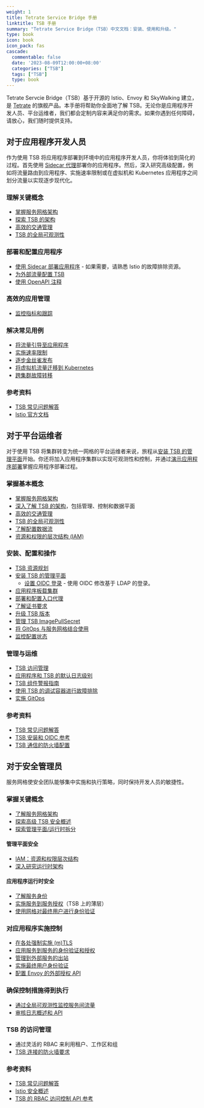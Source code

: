 ```yaml
---
weight: 1
title: Tetrate Service Bridge 手册
linktitle: TSB 手册
summary: "Tetrate Service Bridge（TSB）中文文档：安装、使用和升级。"
type: book
icon: book
icon_pack: fas
cascade:
  commentable: false
  date: '2023-08-09T12:00:00+08:00'
  categories: ["TSB"]
  tags: ["TSB"]
  type: book
---
```


Tetrate Servcie Bridge（TSB）基于开源的 Istio、Envoy 和 SkyWalking 建立，是 [Tetrate](https://tetrate.io) 的旗舰产品。本手册将帮助你全面地了解 TSB。无论你是应用程序开发人员、平台运维者，我们都会定制内容来满足你的需求。如果你遇到任何障碍，请放心，我们随时提供支持。

## 对于应用程序开发人员

作为使用 TSB 将应用程序部署到环境中的应用程序开发人员，你将体验到简化的过程。首先使用 [Sidecar 代理](./concepts/glossary)部署你的应用程序。然后，深入研究高级配置，例如将流量路由到应用程序、实施速率限制或在虚拟机和 Kubernetes 应用程序之间划分流量以实现逐步现代化。

### 理解关键概念

- [掌握服务网格架构](./concepts/service-mesh)
- [探索 TSB 的架构](./concepts/architecture)
- [高效的交通管理](./concepts/traffic-management)
- [TSB 的全局可观测性](./concepts/observability)

### 部署和配置应用程序

- [使用 Sidecar 部署应用程序](https://istio.io/latest/docs/setup/additional-setup/sidecar-injection/) - 如果需要，请熟悉 Istio 的故障排除资源。
- [为外部流量配置 TSB](./howto/traffic/load-balance)
- [使用 OpenAPI 注释](./howto/gateway/application-gateway-with-openapi-annotations)

### 高效的应用管理

- [监控指标和跟踪](./quickstart/observability)

### 解决常见用例

- [将流量引导至应用程序](./howto/gateway/app-ingress)
- [实施速率限制](./howto/rate-limiting/toc)
- [ 逐步金丝雀发布](./howto/traffic/canary-releases)
- [将虚拟机流量迁移到 Kubernetes](./howto/traffic/migrating-vm-monoliths)
- [跨集群故障转移](./howto/gateway/multi-cluster-traffic-shifting)

### 参考资料

- [TSB 常见问题解答](./knowledge-base/faq)
- [Istio 官方文档](https://istio.io/latest/docs/)

## 对于平台运维者

对于使用 TSB 将集群转变为统一网格的平台运维者来说，旅程从[安装 TSB 的管理平面](./setup/self-managed/management-plane-installation)开始。你还将加入应用程序集群以实现可观测性和控制，并通过[演示应用程序部署](./quickstart/introduction)掌握应用程序部署过程。

### 掌握基本概念

- [掌握服务网格架构](./concepts/service-mesh)
- [深入了解 TSB 的架构](./concepts/architecture)，包括管理、控制和数据平面
- [高效的交通管理](./concepts/traffic-management)
- [TSB 的全局可观测性](./concepts/observability)
- [了解配置数据流](./concepts/configuration-dataflow)
- [资源和权限的层次结构 (IAM)](./operations/users/roles-and-permissions)

### 安装、配置和操作

- [TSB 资源规划](./setup/resource-planning)
- [安装 TSB 的管理平面](./setup/self-managed/management-plane-installation)
  - [设置 OIDC 登录](./operations/users/oidc-azure) - 使用 OIDC 修改基于 LDAP 的登录。
- [应用程序板载集群](./setup/self-managed/onboarding-clusters)
- [部署和配置入口代理](./quickstart/ingress-gateway)
- [了解证书要求](./setup/certificate/certificate-requirements)
- [ 升级 TSB 版本](./setup/self-managed/upgrade)
- [管理 TSB ImagePullSecret](./setup/remote-registry)
- [将 GitOps 与服务网格结合使用](./knowledge-base/gitops)
- [监控配置状态](./troubleshooting/configuration-status)

### 管理与运维

- [TSB 访问管理](./operations/users/roles-and-permissions)
- [应用程序和 TSB 的默认日志级别](./operations/configure-log-levels)
- [TSB 组件警报指南](./operations/telemetry/alerting-guidelines)
- [使用 TSB 的调试容器进行故障排除](./troubleshooting/debug-container)
- [ 实施 GitOps](./howto/gitops/gitops)

### 参考资料

- [TSB 常见问题解答](./knowledge-base/faq)
- [TSB 安装和 OIDC 参考](./refs/install/managementplane/v1alpha1/spec#oidcsettings)
- [TSB 通信的防火墙配置](./setup/firewall-information)

## 对于安全管理员

服务网格使安全团队能够集中实施和执行策略，同时保持开发人员的敏捷性。

### 掌握关键概念

- [了解服务网格架构](./concepts/service-mesh)
- [探索高级 TSB 安全概述](./concepts/security)
- [探索管理平面/运行时拆分](./concepts/architecture)

#### 管理平面安全

- [IAM：资源和权限层次结构](./operations/users/roles-and-permissions)
- [深入研究运行时架构](./concepts/architecture)

#### 应用程序运行时安全

- [了解服务身份](./concepts/security)
- [实施服务到服务授权](https://istio.io/latest/docs/concepts/security/#authorization)（TSB 上的薄层）
- [使用网格对最终用户进行身份验证](./howto/gateway/end-user-auth-keycloak)

### 对应用程序实施控制

- [在各处强制实施 (m)TLS](./quickstart/security)
- [应用服务到服务的身份验证和授权](./quickstart/security)
- [管理到外部服务的出站](./howto/gateway/egress-gateways)
- [实施最终用户身份验证](./howto/gateway/end-user-auth-keycloak)
- [配置 Envoy 的外部授权 API](./howto/authorization/toc)

### 确保控制措施得到执行

- [通过全局可观测性监控服务间流量](./concepts/observability)
- [审核日志概述和 API](./concepts/security)

### TSB 的访问管理

- 通过灵活的 RBAC 来利用租户、工作区和组
- [TSB 连接的防火墙要求](./setup/firewall-information)

### 参考资料

- [TSB 常见问题解答](./knowledge-base/faq)
- [Istio 安全概述](https://istio.io/latest/docs/concepts/security/)
- [TSB 的 RBAC 访问控制 API 参考](./refs/tsb/rbac/v2/yaml)
